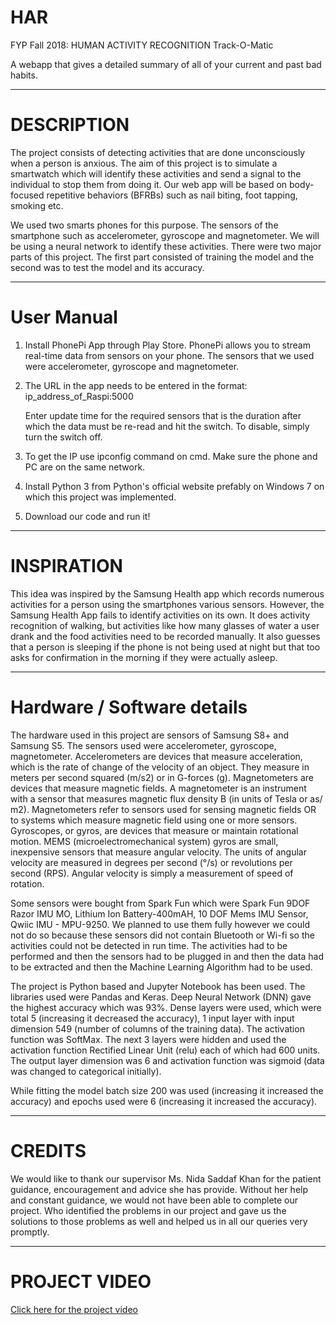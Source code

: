 # HAR
FYP Fall 2018:
HUMAN ACTIVITY RECOGNITION
Track-O-Matic

A webapp that gives a detailed summary of all of your current and past bad habits. 

***

# DESCRIPTION

The project consists of detecting activities that are done unconsciously when a person is anxious. The aim of this project is to simulate a smartwatch which will identify these activities and send a signal to the individual to stop them from doing it. Our web app will be based on body-focused repetitive behaviors (BFRBs) such as nail biting, foot tapping, smoking etc. 

We used two smarts phones for this purpose. The sensors of the smartphone such as accelerometer, gyroscope and magnetometer. We will be using a neural network to identify these activities. There were two major parts of this project. The first part consisted of training the model and the second was to test the model and its accuracy.

***

# User Manual

1. Install PhonePi App through Play Store. 
    PhonePi allows you to stream real-time data from sensors on your phone. The sensors that we used were accelerometer, gyroscope and      magnetometer.
    
2. The URL in the app needs to be entered in the format:    
        ip_address_of_Raspi:5000
       
    Enter update time for the required sensors that is the duration after which the data must be re-read and hit the switch. To disable,  simply turn the switch off.
    
3. To get the IP use ipconfig command on cmd. Make sure the phone and PC are on the same network.

4. Install Python 3 from Python's official website prefably on Windows 7 on which this project was implemented. 

5. Download our code and run it!

***

# INSPIRATION

This idea was inspired by the Samsung Health app which records numerous activities for a person using the smartphones various sensors. However, the Samsung Health App fails to identify activities on its own. It does activity recognition of walking, but activities like how many glasses of water a user drank and the food activities need to be recorded manually. It also guesses that a person is sleeping if the phone is not being used at night but that too asks for confirmation in the morning if they were actually asleep.

***

# Hardware / Software details

The hardware used in this project are sensors of Samsung S8+ and Samsung S5. The sensors used were accelerometer, gyroscope, magnetometer. Accelerometers are devices that measure acceleration, which is the rate of change of the velocity of an object. They measure in meters per second squared (m/s2) or in G-forces (g). Magnetometers are devices that measure magnetic fields. A magnetometer is an instrument with a sensor that measures magnetic flux density B (in units of Tesla or as/ m2). Magnetometers refer to sensors used for sensing magnetic fields OR to systems which measure magnetic field using one or more sensors. Gyroscopes, or gyros, are devices that measure or maintain rotational motion. MEMS (microelectromechanical system) gyros are small, inexpensive sensors that measure angular velocity. The units of angular velocity are measured in degrees per second (°/s) or revolutions per second (RPS). Angular velocity is simply a measurement of speed of rotation.

Some sensors were bought from Spark Fun which were Spark Fun 9DOF Razor IMU MO, Lithium Ion Battery-400mAH, 10 DOF Mems IMU Sensor, Qwiic IMU - MPU-9250. We planned to use them fully however we could not do so because these sensors did not contain Bluetooth or Wi-fi so the activities could not be detected in run time. The activities had to be performed and then the sensors had to be plugged in and then the data had to be extracted and then the Machine Learning Algorithm had to be used.

The project is Python based and Jupyter Notebook has been used. The libraries used were Pandas and Keras. Deep Neural Network (DNN) gave the highest accuracy which was 93%. Dense layers were used, which were total 5 (increasing it decreased the accuracy), 1 input layer with input dimension 549 (number of columns of the training data). The activation function was SoftMax. The next 3 layers were hidden and used the activation function Rectified Linear Unit (relu) each of which had 600 units. The output layer dimension was 6 and activation function was sigmoid (data was changed to categorical initially).

While fitting the model batch size 200 was used (increasing it increased the accuracy) and epochs used were 6 (increasing it increased the accuracy).

***

# CREDITS

We would like to thank our supervisor Ms. Nida Saddaf Khan for the patient guidance, encouragement and advice she has provide. Without her help and constant guidance, we would not have been able to complete our project. Who identified the problems in our project and gave us the solutions to those problems as well and helped us in all our queries very promptly. 

***

# PROJECT VIDEO

[Click here for the project video](https://www.dailymotion.com/video/x6ytrx9)
